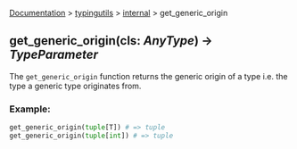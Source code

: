 [Documentation](/docs/documentation.md) > [typingutils](/docs/typingutils/module.md) > [internal](/docs/typingutils/internal/module.md)  > get_generic_origin

## get_generic_origin(cls: _AnyType_) -> _TypeParameter_

The `get_generic_origin` function returns the generic origin of a type i.e. the type a generic type originates from.

### Example:
```python
get_generic_origin(tuple[T]) # => tuple
get_generic_origin(tuple[int]) # => tuple
```